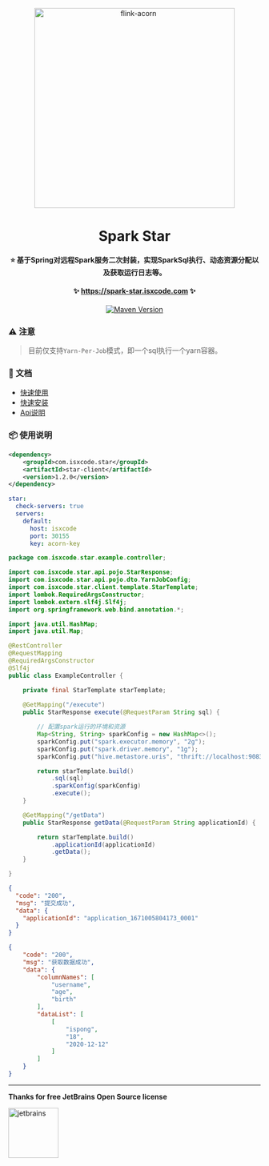 <p align="center">
  <a href="https://github.com/ispong/flink-acorn" style="border-bottom: none !important;">
    <img alt="flink-acorn" width="400" src="https://img.isxcode.com/isxcode_img/spark-star/logo.png">
  </a>
</p>

<h1 align="center">
    Spark Star
</h1>

<h4 align="center">
    ⭐ 基于Spring对远程Spark服务二次封装，实现SparkSql执行、动态资源分配以及获取运行日志等。
</h4>

<h4 align="center">
    ✨ <a href="https://spark-star.isxcode.com">https://spark-star.isxcode.com</a> ✨
</h4>

<div align="center" class="badge">

[![Maven Version](https://img.shields.io/maven-central/v/com.isxcode.star/star-client)](https://search.maven.org/artifact/com.isxcode.star/star-client)

</div>

### ⚠️ 注意

> 目前仅支持`Yarn-Per-Job`模式，即一个sql执行一个yarn容器。
 
### 📒 文档

- [快速使用](https://spark-star.isxcode.com/#/zh-cn/start/%E5%BF%AB%E9%80%9F%E4%BD%BF%E7%94%A8)
- [快速安装](https://spark-star.isxcode.com/#/zh-cn/install/%E5%BF%AB%E9%80%9F%E5%AE%89%E8%A3%85)
- [Api说明](https://spark-star.isxcode.com/#/zh-cn/reference/Api%E8%AF%B4%E6%98%8E)

### 📦 使用说明

```xml
<dependency>
    <groupId>com.isxcode.star</groupId>
    <artifactId>star-client</artifactId>
    <version>1.2.0</version>
</dependency>
```

```yaml
star:
  check-servers: true
  servers:
    default:
      host: isxcode
      port: 30155
      key: acorn-key
```

```java
package com.isxcode.star.example.controller;

import com.isxcode.star.api.pojo.StarResponse;
import com.isxcode.star.api.pojo.dto.YarnJobConfig;
import com.isxcode.star.client.template.StarTemplate;
import lombok.RequiredArgsConstructor;
import lombok.extern.slf4j.Slf4j;
import org.springframework.web.bind.annotation.*;

import java.util.HashMap;
import java.util.Map;

@RestController
@RequestMapping
@RequiredArgsConstructor
@Slf4j
public class ExampleController {

    private final StarTemplate starTemplate;
    
    @GetMapping("/execute")
    public StarResponse execute(@RequestParam String sql) {

        // 配置spark运行的环境和资源
        Map<String, String> sparkConfig = new HashMap<>();
        sparkConfig.put("spark.executor.memory", "2g");
        sparkConfig.put("spark.driver.memory", "1g");
        sparkConfig.put("hive.metastore.uris", "thrift://localhost:9083");

        return starTemplate.build()
            .sql(sql)
            .sparkConfig(sparkConfig)
            .execute();
    }

    @GetMapping("/getData")
    public StarResponse getData(@RequestParam String applicationId) {

        return starTemplate.build()
            .applicationId(applicationId)
            .getData();
    }

}
```

```json
{
  "code": "200",
  "msg": "提交成功",
  "data": {
    "applicationId": "application_1671005804173_0001"
  }
}
```

```json
{
    "code": "200",
    "msg": "获取数据成功",
    "data": {
        "columnNames": [
            "username",
            "age",
            "birth"
        ],
        "dataList": [
            [
                "ispong",
                "18",
                "2020-12-12"
            ]
        ]
    }
}
```

***

**Thanks for free JetBrains Open Source license**

<a href="https://www.jetbrains.com/?from=spring-demo" target="_blank" style="border-bottom: none !important;">
    <img src="https://img.isxcode.com/index_img/jetbrains/jetbrains-3.png" height="100" alt="jetbrains"/>
</a>
